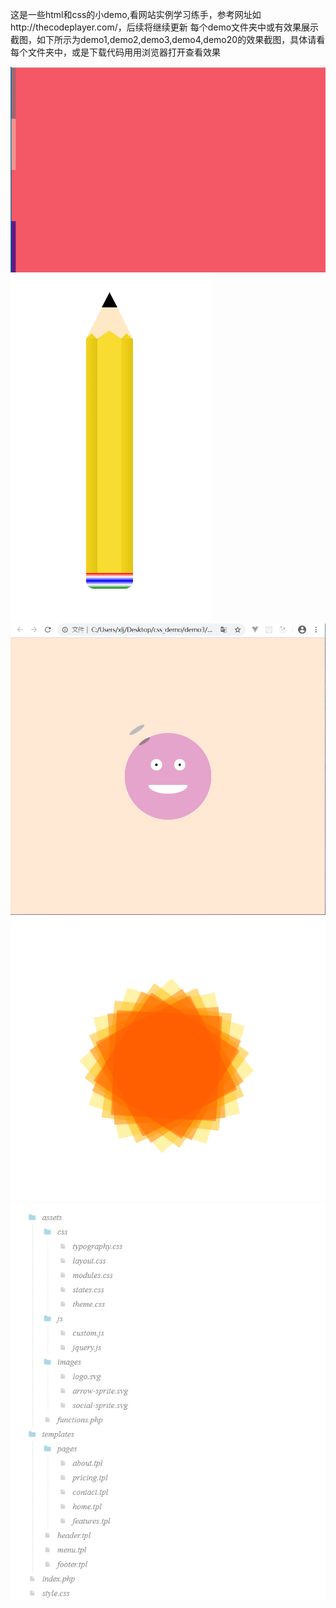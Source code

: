 这是一些html和css的小demo,看网站实例学习练手，参考网址如http://thecodeplayer.com/，后续将继续更新
每个demo文件夹中或有效果展示截图，如下所示为demo1,demo2,demo3,demo4,demo20的效果截图，具体请看每个文件夹中，或是下载代码用用浏览器打开查看效果

![demo1](https://github.com/xlj0516/css_demo/blob/master/demo1/demo1.png)
![demo2](https://github.com/xlj0516/css_demo/blob/master/demo2/demo2.png)
![demo3](https://github.com/xlj0516/css_demo/blob/master/demo3/demo3.png)
![demo4](https://github.com/xlj0516/css_demo/blob/master/demo4/demo4.png)
![demo20](https://github.com/xlj0516/css_demo/blob/master/demo20/demo20.jpg)
